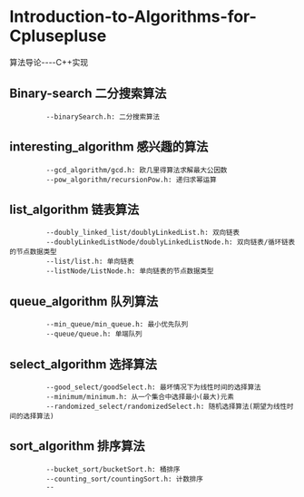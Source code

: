 # Introduction-to-Algorithms-for-Cplusepluse
算法导论----C++实现
## Binary-search 二分搜索算法
             --binarySearch.h: 二分搜索算法
## interesting_algorithm 感兴趣的算法
             --gcd_algorithm/gcd.h: 欧几里得算法求解最大公因数
             --pow_algorithm/recursionPow.h: 递归求幂运算
## list_algorithm 链表算法
             --doubly_linked_list/doublyLinkedList.h: 双向链表
             --doublyLinkedListNode/doublyLinkedListNode.h: 双向链表/循环链表的节点数据类型
             --list/list.h: 单向链表
             --listNode/ListNode.h: 单向链表的节点数据类型
## queue_algorithm 队列算法
             --min_queue/min_queue.h: 最小优先队列
             --queue/queue.h: 单端队列

## select_algorithm 选择算法
             --good_select/goodSelect.h: 最坏情况下为线性时间的选择算法
             --minimum/minimum.h: 从一个集合中选择最小(最大)元素
             --randomized_select/randomizedSelect.h: 随机选择算法(期望为线性时间的选择算法)
## sort_algorithm 排序算法
             --bucket_sort/bucketSort.h: 桶排序
             --counting_sort/countingSort.h: 计数排序
             --
